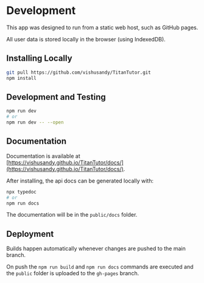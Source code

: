 
# Development

This app was designed to run from a static web host, such as GitHub pages.

All user data is stored locally in the browser (using IndexedDB).


## Installing Locally

```sh
git pull https://github.com/vishusandy/TitanTutor.git
npm install
```

## Development and Testing

```sh
npm run dev
# or
npm run dev -- --open
```

## Documentation

Documentation is available at [https://vishusandy.github.io/TitanTutor/docs/](https://vishusandy.github.io/TitanTutor/docs/).

After installing, the api docs can be generated locally with:

```sh
npx typedoc
# or
npm run docs
```

The documentation will be in the `public/docs` folder.

## Deployment

Builds happen automatically whenever changes are pushed to the main branch.

On push the `npm run build` and `npm run docs` commands are executed and the `public` folder is uploaded to the `gh-pages` branch.
